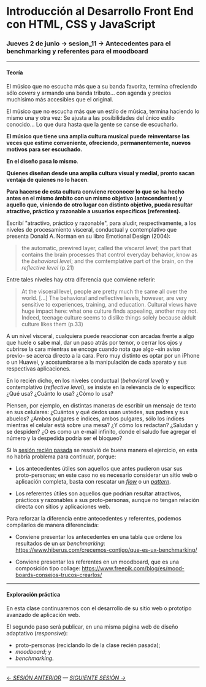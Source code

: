 # Introducción al Desarrollo Front End con HTML, CSS y JavaScript

### Jueves 2 de junio → sesion_11 → Antecedentes para el benchmarking y referentes para el moodboard

- - - - - -

#### Teoría

El músico que no escucha más que a su banda favorita, termina ofreciendo sólo *covers* y armando una banda tributo… con agenda y precios muchísimo más accesibles que el original.

El músico que no escucha más que un estilo de música, termina haciendo lo mismo una y otra vez: Se ajusta a las posibilidades del único estilo conocido… Lo que dura hasta que la gente se canse de escucharlo.

**El músico que tiene una amplia cultura musical puede reinventarse las veces que estime conveniente, ofreciendo, permanentemente, nuevos motivos para ser escuchado.** 

**En el diseño pasa lo mismo**. 

**Quienes diseñan desde una amplia cultura visual y medial, pronto sacan ventaja de quienes no lo hacen**.

**Para hacerse de esta cultura conviene reconocer lo que se ha hecho antes en el mismo ámbito con un mismo objetivo (antecendentes) y aquello que, viniendo de otro lugar con distinto objetivo, pueda resultar atractivo, práctico y razonable a usuarios específicos (referentes).**

Escribí "atractivo, práctico y razonable", para aludir, respectivamente, a los niveles de procesamiento visceral, conductual y contemplativo que presenta Donald A. Norman en su libro Emotional Design (2004): 

> the automatic, prewired layer, called the *visceral level*; the part that contains the brain processes that control everyday behavior, know as the *behavioral level*; and the comtemplative part of the brain, on the *reflective level* (p.21) 

Entre tales niveles hay otra diferencia que conviene referir: 

> At the visceral level, people are pretty much the same all over the world. […] The behavioral and reflective levels, however, are very sensitive to experiences, training, and education. Cultural views have huge impact here: what one culture finds appealing, another may not. Indeed, teenage culture seems to dislike things solely because aldult culture likes them (p.33)

A un nivel visceral, cualquiera puede reaccionar con arcadas frente a algo que huele o sabe mal, dar un paso atrás por temor, o cerrar los ojos y cubrirse la cara mientras se encoge cuando nota que algo –sin aviso previo– se acerca directo a la cara. Pero muy distinto es optar por un iPhone o un Huawei, y acostumbrarse a la manipulación de cada aparato y sus respectivas aplicaciones.

En lo recién dicho, en los niveles conductual (*behavioral level*) y contemplativo (*reflective level*), se insiste en la relevancia de lo específico: ¿Qué usa? ¿Cuánto lo usa? ¿Cómo lo usa?

Piensen, por ejemplo, en distintas maneras de escribir un mensaje de texto en sus celulares: ¿Cuántos y qué dedos usan ustedes, sus padres y sus abuelos? ¿Ambos pulgares e índices, ambos pulgares, sólo los índices mientras el celular está sobre una mesa? ¿Y cómo los redactan? ¿Saludan y se despiden? ¿O es como un e-mail infinito, donde el saludo fue agregar el número y la despedida podría ser el bloqueo? 

Si la [sesión recién pasada](https://github.com/profesorfaco/front-end/tree/main/sesion_10) se resolvió de buena manera el ejercicio, en esta no habría problema para continuar, porque:

- Los antecedentes útiles son aquellos que antes pudieron usar sus proto-personas; en este caso no es necesario considerar un sitio web o aplicación completa, basta con rescatar un [*flow*](https://uxarchive.com/) o un [*pattern*](http://ui-patterns.com/patterns). 

- Los referentes útiles son aquellos que podrían resultar atractivos, prácticos y razonables a sus proto-personas, aunque no tengan relación directa con sitios y aplicaciones web.

Para reforzar la diferencia entre antecedentes y referentes, podemos compilarlos de manera diferenciada:

- Conviene presentar los antecedentes en una tabla que ordene los resultados de un *ux benchmarking*: https://www.hiberus.com/crecemos-contigo/que-es-ux-benchmarking/

- Conviene presentar los referentes en un moodboard, que es una composición tipo collage: https://www.freepik.com/blog/es/mood-boards-consejos-trucos-crearlos/

- - - - - - - 

#### Exploración práctica

En esta clase continuaremos con el desarrollo de su sitio web o prototipo avanzado de aplicación web. 

El segundo paso será publicar, en una misma página web de diseño adaptativo (*responsive*): 

- proto-personas (reciclando lo de la clase recién pasada);
- *moodboard*; y
- *benchmarking*.

- - - - - - - 

###### [← SESIÓN ANTERIOR](https://github.com/profesorfaco/front-end/tree/main/sesion_10) — [SIGUIENTE SESIÓN →](https://github.com/profesorfaco/front-end/tree/main/sesion_12)
